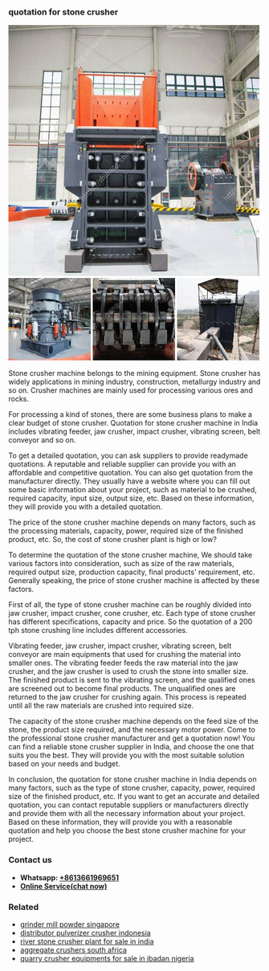 <h3>quotation for stone crusher</h3><img src='1704856974.jpg' alt=''><p>Stone crusher machine belongs to the mining equipment. Stone crusher has widely applications in mining industry, construction, metallurgy industry and so on. Crusher machines are mainly used for processing various ores and rocks.</p><p>For processing a kind of stones, there are some business plans to make a clear budget of stone crusher. Quotation for stone crusher machine in India includes vibrating feeder, jaw crusher, impact crusher, vibrating screen, belt conveyor and so on.</p><p>To get a detailed quotation, you can ask suppliers to provide readymade quotations. A reputable and reliable supplier can provide you with an affordable and competitive quotation. You can also get quotation from the manufacturer directly. They usually have a website where you can fill out some basic information about your project, such as material to be crushed, required capacity, input size, output size, etc. Based on these information, they will provide you with a detailed quotation.</p><p>The price of the stone crusher machine depends on many factors, such as the processing materials, capacity, power, required size of the finished product, etc. So, the cost of stone crusher plant is high or low?</p><p>To determine the quotation of the stone crusher machine, We should take various factors into consideration, such as size of the raw materials, required output size, production capacity, final products' requirement, etc. Generally speaking, the price of stone crusher machine is affected by these factors.</p><p>First of all, the type of stone crusher machine can be roughly divided into jaw crusher, impact crusher, cone crusher, etc. Each type of stone crusher has different specifications, capacity and price. So the quotation of a 200 tph stone crushing line includes different accessories.</p><p>Vibrating feeder, jaw crusher, impact crusher, vibrating screen, belt conveyor are main equipments that used for crushing the material into smaller ones. The vibrating feeder feeds the raw material into the jaw crusher, and the jaw crusher is used to crush the stone into smaller size. The finished product is sent to the vibrating screen, and the qualified ones are screened out to become final products. The unqualified ones are returned to the jaw crusher for crushing again. This process is repeated until all the raw materials are crushed into required size.</p><p>The capacity of the stone crusher machine depends on the feed size of the stone, the product size required, and the necessary motor power. Come to the professional stone crusher manufacturer and get a quotation now! You can find a reliable stone crusher supplier in India, and choose the one that suits you the best. They will provide you with the most suitable solution based on your needs and budget.</p><p>In conclusion, the quotation for stone crusher machine in India depends on many factors, such as the type of stone crusher, capacity, power, required size of the finished product, etc. If you want to get an accurate and detailed quotation, you can contact reputable suppliers or manufacturers directly and provide them with all the necessary information about your project. Based on these information, they will provide you with a reasonable quotation and help you choose the best stone crusher machine for your project.</p><h3>Contact us</h3><ul><li><strong>Whatsapp:&nbsp;<a href="https://wa.me/8613661969651">+8613661969651</a></strong></li><li><a href="https://swt.shibang-china.com/?git&amp;zhl&amp;quotation for stone crusher"><strong>Online Service(chat now)</strong></a></li></ul><h3>Related</h3><ul><li><a href='grinder mill powder singapore.md'>grinder mill powder singapore</a></li><li><a href='distributor pulverizer crusher indonesia.md'>distributor pulverizer crusher indonesia</a></li><li><a href='river stone crusher plant for sale in india.md'>river stone crusher plant for sale in india</a></li><li><a href='aggregate crushers south africa.md'>aggregate crushers south africa</a></li><li><a href='quarry crusher equipments for sale in ibadan nigeria.md'>quarry crusher equipments for sale in ibadan nigeria</a></li></ul>